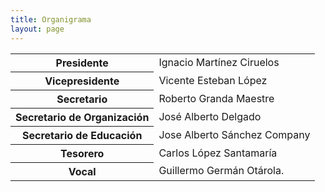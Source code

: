 ```yaml
---
title: Organigrama
layout: page
---
```

<table class="table table-striped">
    <tbody>
        <tr><th>Presidente</th><td>Ignacio Martínez Ciruelos</td></tr>
        <tr><th>Vicepresidente</th><td>Vicente Esteban López</td></tr>
        <tr><th>Secretario</th><td>Roberto Granda Maestre</td></tr>
        <tr><th>Secretario de Organización</th><td>José Alberto Delgado</td></tr>
        <tr><th>Secretario de Educación</th><td>Jose Alberto Sánchez Company</td></tr>
        <tr><th>Tesorero</th><td>Carlos López Santamaría</td></tr>
        <tr><th>Vocal</th><td>Guillermo Germán Otárola.</td></tr>
    </tbody>
</table>